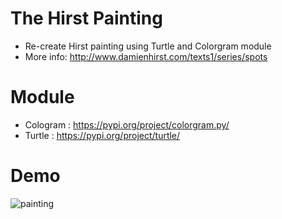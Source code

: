 # The Hirst Painting
- Re-create Hirst painting using Turtle and Colorgram module
 - More info: http://www.damienhirst.com/texts1/series/spots
# Module
  - Cologram : https://pypi.org/project/colorgram.py/
  - Turtle   : https://pypi.org/project/turtle/
  
# Demo
![painting](https://user-images.githubusercontent.com/50704452/100745098-7185fb00-33e7-11eb-9522-61cd31f1fd2b.gif)
